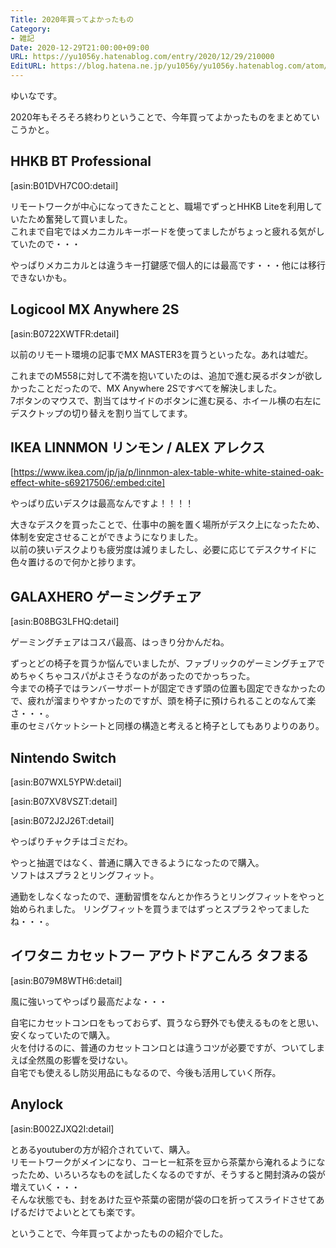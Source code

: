 ```yaml
---
Title: 2020年買ってよかったもの
Category:
- 雑記
Date: 2020-12-29T21:00:00+09:00
URL: https://yu1056y.hatenablog.com/entry/2020/12/29/210000
EditURL: https://blog.hatena.ne.jp/yu1056y/yu1056y.hatenablog.com/atom/entry/26006613671185263
---
```


ゆいなです。

2020年もそろそろ終わりということで、今年買ってよかったものをまとめていこうかと。

## HHKB BT Professional

[asin:B01DVH7C0O:detail]

リモートワークが中心になってきたことと、職場でずっとHHKB Liteを利用していたため奮発して買いました。  
これまで自宅ではメカニカルキーボードを使ってましたがちょっと疲れる気がしていたので・・・

やっぱりメカニカルとは違うキー打鍵感で個人的には最高です・・・他には移行できないかも。

## Logicool MX Anywhere 2S

[asin:B0722XWTFR:detail]

以前のリモート環境の記事でMX MASTER3を買うといったな。あれは嘘だ。

これまでのM558に対して不満を抱いていたのは、追加で進む戻るボタンが欲しかったことだったので、MX Anywhere 2Sですべてを解決しました。  
7ボタンのマウスで、割当てはサイドのボタンに進む戻る、ホイール横の右左にデスクトップの切り替えを割り当てしてます。

## IKEA LINNMON リンモン / ALEX アレクス

[https://www.ikea.com/jp/ja/p/linnmon-alex-table-white-white-stained-oak-effect-white-s69217506/:embed:cite]


やっぱり広いデスクは最高なんですよ！！！！

大きなデスクを買ったことで、仕事中の腕を置く場所がデスク上になったため、体制を安定させることができようになりました。  
以前の狭いデスクよりも疲労度は減りましたし、必要に応じてデスクサイドに色々置けるので何かと捗ります。

## GALAXHERO ゲーミングチェア

[asin:B08BG3LFHQ:detail]

ゲーミングチェアはコスパ最高、はっきり分かんだね。

ずっとどの椅子を買うか悩んでいましたが、ファブリックのゲーミングチェアでめちゃくちゃコスパがよさそうなのがあったのでかっちった。  
今までの椅子ではランバーサポートが固定できず頭の位置も固定できなかったので、疲れが溜まりやすかったのですが、頭を椅子に預けられることのなんて楽さ・・・。  
車のセミバケットシートと同様の構造と考えると椅子としてもありよりのあり。

## Nintendo Switch

[asin:B07WXL5YPW:detail]


[asin:B07XV8VSZT:detail]


[asin:B072J2J26T:detail]


やっぱりチャクチはゴミだわ。

やっと抽選ではなく、普通に購入できるようになったので購入。  
ソフトはスプラ２とリングフィット。

通勤をしなくなったので、運動習慣をなんとか作ろうとリングフィットをやっと始められました。
リングフィットを買うまではずっとスプラ２やってましたね・・・。

## イワタニ カセットフー アウトドアこんろ タフまる

[asin:B079M8WTH6:detail]


風に強いってやっぱり最高だよな・・・

自宅にカセットコンロをもっておらず、買うなら野外でも使えるものをと思い、安くなっていたので購入。  
火を付けるのに、普通のカセットコンロとは違うコツが必要ですが、ついてしまえば全然風の影響を受けない。  
自宅でも使えるし防災用品にもなるので、今後も活用していく所存。


## Anylock

[asin:B002ZJXQ2I:detail]

とあるyoutuberの方が紹介されていて、購入。  
リモートワークがメインになり、コーヒー紅茶を豆から茶葉から淹れるようになったため、いろいろなものを試したくなるのですが、そうすると開封済みの袋が増えていく・・・  
そんな状態でも、封をあけた豆や茶葉の密閉が袋の口を折ってスライドさせてあげるだけでよいととても楽です。


ということで、今年買ってよかったものの紹介でした。
